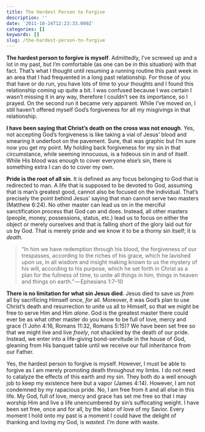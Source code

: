 ```yaml
---
title: The Hardest Person to Forgive
description: ''
date: '2011-10-24T12:23:33.000Z'
categories: []
keywords: []
slug: /the-hardest-person-to-forgive
---
```


**The hardest person to forgive is myself**. Admittedly, I’ve screwed up and a lot in my past, but I’m comfortable (as one can be in this situation) with that fact. That’s what I thought until resuming a running routine this past week in an area that I had frequented in a long past relationship. For those of you that have or do run, you have lots of time to your thoughts and I found this relationship coming up quite a bit. I was confused because I was certain I wasn’t missing it in any way, therefore I couldn’t see its importance, so I prayed. On the second run it became very apparent. While I’ve moved on, I still haven’t offered myself God’s forgiveness for all my misgivings in that relationship.

**I have been saying that Christ’s death on the cross was not enough**. Yes, not accepting God’s forgiveness is like taking a vial of Jesus’ blood and smearing it underfoot on the pavement. Sure, that was graphic but I’m sure now you get my point. My holding back forgiveness for my sin in that circumstance, while seeming innocuous, is a hideous sin in and of itself. While His blood was enough to cover everyone else’s sin, there is something extra I can do to cover my own.

**Pride is the root of all sin**. It is defined as any focus belonging to God that is redirected to man. A life that is supposed to be devoted to God, assuming that is man’s greatest good, cannot also be focused on the individual. That’s precisely the point behind Jesus’ saying that man cannot serve two masters (Matthew 6:24). No other master can lead us on in the merciful sanctification process that God can and does. Instead, all other masters (people, money, possessions, status, etc.) lead us to focus on either the object or merely ourselves and that is falling short of the glory laid out for us by God. That is merely pride and we know it to be a thorny sin itself; it is _death_.

> “In him we have redemption through his blood, the forgiveness of our trespasses, according to the riches of his grace, which he lavished upon us, in all wisdom and insight making known to us the mystery of his will, according to his purpose, which he set forth in Christ as a plan for the fullness of time, to unite all things in him, things in heaven and things on earth.” — Ephesians 1:7–10

**There is no limitation for what sin Jesus died**. Jesus died to save us _from_ all by sacrificing Himself once, _for_ all. Moreover, it was God’s plan to use Christ’s death and resurrection to unite us all to Himself, so that we might be free to serve Him and Him _alone_. God is the greatest master there could ever be as what other master do you know to be full of love, mercy and grace (1 John 4:16, Romans 11:32, Romans 5:15)? We have been set free so that we might live and live _freely_, not shackled by the death of our pride. Instead, we enter into a life-giving bond-servitude in the house of God, gleaning from His banquet table until we receive our full inheritance from our Father.

Yes, the hardest person to forgive is myself. However, I must be able to forgive as I am merely promoting death throughout my limbs. I do not need to catalyze the effects of this earth and my sin. They both do a well enough job to keep my existence here but a vapor (James 4:14). However, I am not condemned by my rapacious pride. No, I am free from it and all else in this life. My God, full of love, mercy and grace has set me free so that I may worship Him and live a life unencumbered by sin’s suffocating weight. I have been set free, once and for all, by the labor of love of my Savior. Every moment I hold onto my past is a moment I could have the delight of thanking and loving my God, is _wasted_. I’m done with waste.